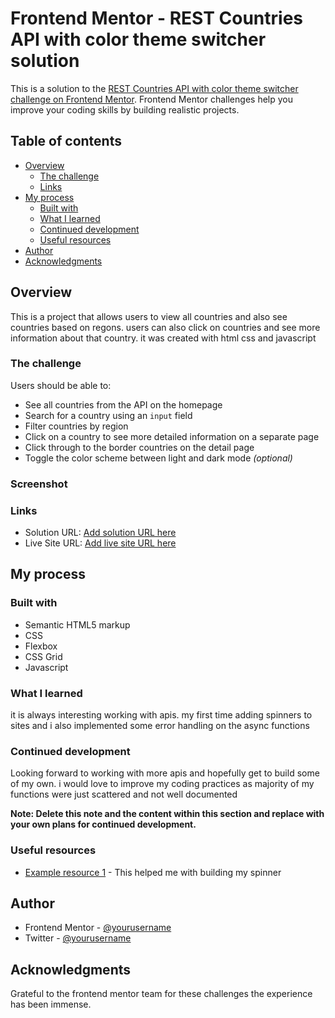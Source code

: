 # Frontend Mentor - REST Countries API with color theme switcher solution

This is a solution to the [REST Countries API with color theme switcher challenge on Frontend Mentor](https://www.frontendmentor.io/challenges/rest-countries-api-with-color-theme-switcher-5cacc469fec04111f7b848ca). Frontend Mentor challenges help you improve your coding skills by building realistic projects.

## Table of contents

- [Overview](#overview)
  - [The challenge](#the-challenge)
  - [Links](#links)
- [My process](#my-process)
  - [Built with](#built-with)
  - [What I learned](#what-i-learned)
  - [Continued development](#continued-development)
  - [Useful resources](#useful-resources)
- [Author](#author)
- [Acknowledgments](#acknowledgments)

## Overview

This is a project that allows users to view all countries and also see countries based on regons. users can also click on countries and see more information about that country. it was created with html css and javascript

### The challenge

Users should be able to:

- See all countries from the API on the homepage
- Search for a country using an `input` field
- Filter countries by region
- Click on a country to see more detailed information on a separate page
- Click through to the border countries on the detail page
- Toggle the color scheme between light and dark mode _(optional)_

### Screenshot

### Links

- Solution URL: [Add solution URL here](https://github.com/FubarTechA/search-country.git)
- Live Site URL: [Add live site URL here](https://searchcountryfubar.netlify.app/)

## My process

### Built with

- Semantic HTML5 markup
- CSS
- Flexbox
- CSS Grid
- Javascript

### What I learned

it is always interesting working with apis. my first time adding spinners to sites and i also implemented some error handling on the async functions

### Continued development

Looking forward to working with more apis and hopefully get to build some of my own. i would love to improve my coding practices as majority of my functions were just scattered and not well documented

**Note: Delete this note and the content within this section and replace with your own plans for continued development.**

### Useful resources

- [Example resource 1](https://www.youtube.com/watch?v=GFkorypkXsQ) - This helped me with building my spinner

## Author

- Frontend Mentor - [@yourusername](https://www.frontendmentor.io/profile/FubarTechA)
- Twitter - [@yourusername](https://www.twitter.com/@fubar4kt)

## Acknowledgments

Grateful to the frontend mentor team for these challenges the experience has been immense.
